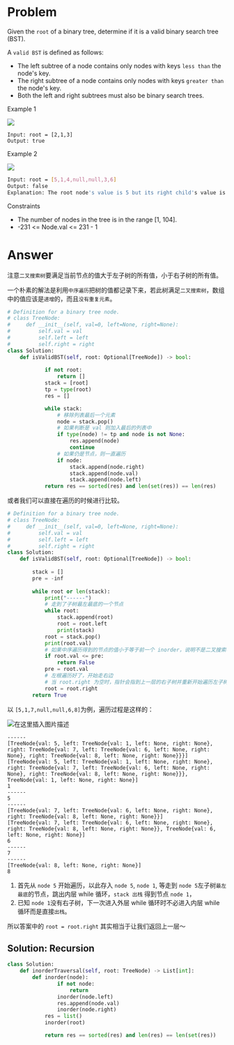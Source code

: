 # Problem
Given the `root` of a binary tree, determine if it is a valid binary search tree (BST).

A `valid BST` is defined as follows:

- The left subtree of a node contains only nodes with keys `less than` the node's key.
- The right subtree of a node contains only nodes with keys `greater than` the node's key.
- Both the left and right subtrees must also be binary search trees.

Example 1

![](https://assets.leetcode.com/uploads/2020/12/01/tree1.jpg)
```
Input: root = [2,1,3]
Output: true
```

Example 2

![](https://assets.leetcode.com/uploads/2020/12/01/tree2.jpg)
```bash
Input: root = [5,1,4,null,null,3,6]
Output: false
Explanation: The root node's value is 5 but its right child's value is 4.
```

Constraints
- The number of nodes in the tree is in the range [1, 104].
- -231 <= Node.val <= 231 - 1

# Answer
注意`二叉搜索树`要满足当前节点的值大于左子树的所有值，小于右子树的所有值。

一个朴素的解法是利用`中序遍历`把树的值都记录下来，若此树满足`二叉搜索树`，数组中的值应该是`递增`的，而且`没有重复元素`。
```python
# Definition for a binary tree node.
# class TreeNode:
#     def __init__(self, val=0, left=None, right=None):
#         self.val = val
#         self.left = left
#         self.right = right
class Solution:
    def isValidBST(self, root: Optional[TreeNode]) -> bool:     
    
            if not root:
                return []
            stack = [root]
            tp = type(root)
            res = []

            while stack:
                # 移除列表最后一个元素
                node = stack.pop()
                # 如果判断是 val 则加入最后的列表中
                if type(node) != tp and node is not None:
                    res.append(node)
                    continue
                # 如果仍是节点，则一直遍历
                if node:
                    stack.append(node.right)
                    stack.append(node.val)
                    stack.append(node.left)
            return res == sorted(res) and len(set(res)) == len(res)
```

或者我们可以直接在遍历的时候进行比较。
```python
# Definition for a binary tree node.
# class TreeNode:
#     def __init__(self, val=0, left=None, right=None):
#         self.val = val
#         self.left = left
#         self.right = right
class Solution:
    def isValidBST(self, root: Optional[TreeNode]) -> bool:     
    
        stack = []
        pre = -inf
        
        while root or len(stack):
            print("------")
            # 走到了子树最左最底的一个节点
            while root:
                stack.append(root)
                root = root.left
                print(stack)
            root = stack.pop()
            print(root.val)
            # 如果中序遍历得到的节点的值小于等于前一个 inorder，说明不是二叉搜索树
            if root.val <= pre:
                return False
            pre = root.val
            # 左根遍历好了，开始走右边
            # 当 root.right 为空时，指针会指到上一层的右子树并重新开始遍历左子树
            root = root.right
        return True
```
以 `[5,1,7,null,null,6,8]`为例，遍历过程是这样的：

![在这里插入图片描述](https://img-blog.csdnimg.cn/1474cc649c344a0183ad22f6fc9ee703.png)
```
------
[TreeNode{val: 5, left: TreeNode{val: 1, left: None, right: None}, right: TreeNode{val: 7, left: TreeNode{val: 6, left: None, right: None}, right: TreeNode{val: 8, left: None, right: None}}}]
[TreeNode{val: 5, left: TreeNode{val: 1, left: None, right: None}, right: TreeNode{val: 7, left: TreeNode{val: 6, left: None, right: None}, right: TreeNode{val: 8, left: None, right: None}}}, TreeNode{val: 1, left: None, right: None}]
1
------
5
------
[TreeNode{val: 7, left: TreeNode{val: 6, left: None, right: None}, right: TreeNode{val: 8, left: None, right: None}}]
[TreeNode{val: 7, left: TreeNode{val: 6, left: None, right: None}, right: TreeNode{val: 8, left: None, right: None}}, TreeNode{val: 6, left: None, right: None}]
6
------
7
------
[TreeNode{val: 8, left: None, right: None}]
8
```
1. 首先从 `node 5` 开始遍历，以此存入 `node 5`, `node 1`, 等走到 `node 5`左子树`最左最底`的节点，跳出内层 while 循环，`stack 出栈` 得到节点 `node 1`，
2. 已知 `node 1`没有右子树，下一次进入外层 while 循环时不必进入内层 while 循环而是直接`出栈`。 

所以答案中的 `root = root.right` 其实相当于让我们返回上一层～

## Solution: Recursion
```python
class Solution:
    def inorderTraversal(self, root: TreeNode) -> List[int]:
        def inorder(node):
                if not node:
                    return
                inorder(node.left)
                res.append(node.val)
                inorder(node.right)
            res = list()
            inorder(root)

            return res == sorted(res) and len(res) == len(set(res))
```